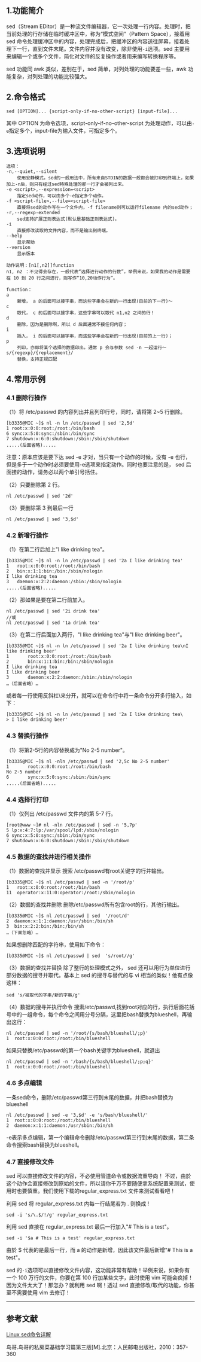 ## 1.功能简介
sed（Stream EDitor）是一种流文件编辑器，它一次处理一行内容。处理时，把当前处理的行存储在临时缓冲区中，称为“模式空间”（Pattern Space），接着用 sed 命令处理缓冲区中的内容，处理完成后，把缓冲区的内容送往屏幕，接着处理下一行，直到文件末尾。文件内容并没有改变，除非使用`-i`选项。sed 主要用来编辑一个或多个文件，简化对文件的反复操作或者用来编写转换程序等。

sed 功能同 awk 类似，差别在于，sed 简单，对列处理的功能要差一些，awk 功能复杂，对列处理的功能比较强大。

## 2.命令格式
```shell
sed [OPTION]... {script-only-if-no-other-script} [input-file]...
```
其中 OPTION 为命令选项，script-only-if-no-other-script 为处理动作，可以由`-e`指定多个，input-file为输入文件，可指定多个。

## 3.选项说明
```shell
选项：
-n,--quiet,--silent
	使用安静模式。sed的一般用法中，所有来自STDIN的数据一般都会被打印到终端上，如果加上-n后，则只有经过sed特殊处理的那一行才会被列出来。
-e <script>,--expression=<script>
	指定sed动作，可以由多个-e指定多个动作。
-f <script-file>,--file=<script-file>
	直接将sed的动作写在一个文件内，-f filename则可以运行filename 内的sed动作；
-r,--regexp-extended
	sed支持扩展正则表达式(默认是基础正则表达式)。
-i 
	直接修改读取的文件内容，而不是输出到终端。
--help
	显示帮助
--version
	显示版本

动作说明：[n1[,n2]]function
n1, n2 ：不见得会存在，一般代表“选择进行动作的行数”，举例来说，如果我的动作是需要在 10 到 20 行之间进行，则写作“10,20动作行为”。

function：
a 
	新增， a 的后面可以接字串，而这些字串会在新的一行出现(目前的下一行)～
c 
	取代， c 的后面可以接字串，这些字串可以取代 n1,n2 之间的行！
d 
	删除，因为是删除啊，所以 d 后面通常不接任何内容；
i 
	插入， i 的后面可以接字串，而这些字串会在新的一行出现(目前的上一行)；
p 
	列印，亦即将某个选择的数据印出。通常 p 会与参数 sed -n 一起运行～
s/{regexp}/{replacement}/ 
	替换，支持正规匹配
```

## 4.常用示例
### 4.1 删除行操作
（1）将 /etc/passwd 的内容列出并且列印行号，同时，请将第 2~5 行删除。
```
[b3335@MIC ~]$ nl -n ln /etc/passwd | sed '2,5d'
1 root:x:0:0:root:/root:/bin/bash
6 sync:x:5:0:sync:/sbin:/bin/sync
7 shutdown:x:6:0:shutdown:/sbin:/sbin/shutdown
.....(后面省略).....
```
注意：原本应该是要下达 sed -e 才对，当只有一个动作的时候，没有 -e 也行，但是多于一个动作时必须要使用-e选项来指定动作。同时也要注意的是， sed 后面接的动作，请务必以两个单引号括住。

（2）只要删除第 2 行。
```
nl /etc/passwd | sed '2d' 
```

（3）要删除第 3 到最后一行
```
nl /etc/passwd | sed '3,$d' 
```

### 4.2 新增行操作
（1）在第二行后加上"I like drinking tea"。
```
[b3335@MIC ~]$ nl -n ln /etc/passwd | sed '2a I like drinking tea'
1	root:x:0:0:root:/root:/bin/bash
2	bin:x:1:1:bin:/bin:/sbin/nologin
I like drinking tea
3	daemon:x:2:2:daemon:/sbin:/sbin/nologin
.....(后面省略).....
```
（2）那如果是要在第二行前加入。
```
nl /etc/passwd | sed '2i drink tea'
//或
nl /etc/passwd | sed '1a drink tea'
```
（3）在第二行后面加入两行，"I like drinking tea"与"I like drinking beer"。
```
[b3335@MIC ~]$ nl -n ln /etc/passwd | sed '2a I like drinking tea\nI like drinking beer'
1     	root:x:0:0:root:/root:/bin/bash
2     	bin:x:1:1:bin:/bin:/sbin/nologin
I like drinking tea
I like drinking beer
3     	daemon:x:2:2:daemon:/sbin:/sbin/nologin
…（后面省略）…
```
或者每一行使用反斜杠\来分开，就可以在命令行中将一条命令分开多行输入，如下：
```
[b3335@MIC ~]$ nl -n ln /etc/passwd | sed '2a I like drinking tea\
> I like drinking beer'
```

### 4.3 替换行操作
（1）将第2-5行的内容替换成为"No 2-5 number"。
```
[b3335@MIC ~]$ nl -nln /etc/passwd | sed '2,5c No 2-5 number'
1     	root:x:0:0:root:/root:/bin/bash
No 2-5 number
6     	sync:x:5:0:sync:/sbin:/bin/sync
.....(后面省略).....
```
### 4.4 选择行打印
（1）仅列出 /etc/passwd 文件内的第 5-7 行。
```
[root@www ~]# nl -nln /etc/passwd | sed -n '5,7p'
5 lp:x:4:7:lp:/var/spool/lpd:/sbin/nologin
6 sync:x:5:0:sync:/sbin:/bin/sync
7 shutdown:x:6:0:shutdown:/sbin:/sbin/shutdown
```

### 4.5 数据的查找并进行相关操作
（1）数据的查找并显示
搜索 /etc/passwd有root关键字的行并输出。
```
[b3335@MIC ~]$ nl /etc/passwd | sed -n '/root/p'
1	root:x:0:0:root:/root:/bin/bash
11	operator:x:11:0:operator:/root:/sbin/nologin
```
（2）数据的查找并删除
删除/etc/passwd所有包含root的行，其他行输出。
```
[b3335@MIC ~]$ nl /etc/passwd | sed  '/root/d'
2  daemon:x:1:1:daemon:/usr/sbin:/bin/sh
3  bin:x:2:2:bin:/bin:/bin/sh
…（下面忽略）…
```
如果想删除匹配的字符串，使用如下命令：
```
[b3335@MIC ~]$ nl /etc/passwd | sed  's/root//g'
```

（3）数据的查找并替换
除了整行的处理模式之外， sed 还可以用行为单位进行部分数据的搜寻并取代。基本上 sed 的搜寻与替代的与 vi 相当的类似！他有点像这样：
```
sed 's/被取代的字串/新的字串/g'
```
（4）数据的搜寻并执行命令
搜索/etc/passwd,找到root对应的行，执行后面花括号中的一组命令，每个命令之间用分号分隔，这里把bash替换为blueshell，再输出这行：
```
nl /etc/passwd | sed -n '/root/{s/bash/blueshell/;p}'
1  root:x:0:0:root:/root:/bin/blueshell
```
如果只替换/etc/passwd的第一个bash关键字为blueshell，就退出
```
nl /etc/passwd | sed -n '/bash/{s/bash/blueshell/;p;q}'    
1  root:x:0:0:root:/root:/bin/blueshell
```
### 4.6 多点编辑
一条sed命令，删除/etc/passwd第三行到末尾的数据，并把bash替换为blueshell
```
nl /etc/passwd | sed -e '3,$d' -e 's/bash/blueshell/'
1  root:x:0:0:root:/root:/bin/blueshell
2  daemon:x:1:1:daemon:/usr/sbin:/bin/sh
```
-e表示多点编辑，第一个编辑命令删除/etc/passwd第三行到末尾的数据，第二条命令搜索bash替换为blueshell。

### 4.7 直接修改文件
sed 可以直接修改文件的内容，不必使用管道命令或数据流重导向！ 不过，由於这个动作会直接修改到原始的文件，所以请你千万不要随便拿系统配置来测试，使用时也要慎重。我们使用下载的regular_express.txt 文件来测试看看吧！

利用 sed 将 regular_express.txt 内每一行结尾若为 . 则换成 !
```
sed -i 's/\.$/!/g' regular_express.txt
```

利用 sed 直接在 regular_express.txt 最后一行加入"# This is a test"。
```
sed -i '$a # This is a test' regular_express.txt
```
由於 $ 代表的是最后一行，而 a 的动作是新增，因此该文件最后新增"# This is a test"。

sed 的`-i`选项可以直接修改文件内容，这功能非常有帮助！举例来说，如果你有一个 100 万行的文件，你要在第 100 行加某些文字，此时使用 vim 可能会疯掉！因为文件太大了！那怎办？就利用 sed 啊！透过 sed 直接修改/取代的功能，你甚至不需要使用 vim 去修订！

---
## 参考文献
[Linux sed命令详解](http://www.cnblogs.com/ggjucheng/archive/2013/01/13/2856901.html)

鸟哥.鸟哥的私房菜基础学习篇第三版[M].北京：人民邮电出版社，2010：357-360

<Vssue title="sed" />